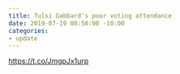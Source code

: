 ```yaml
---
title: Tulsi Gabbard's poor voting attendance
date: 2019-07-19 08:50:00 -10:00
categories:
- update
---
```


https://t.co/JmgpJx1urp